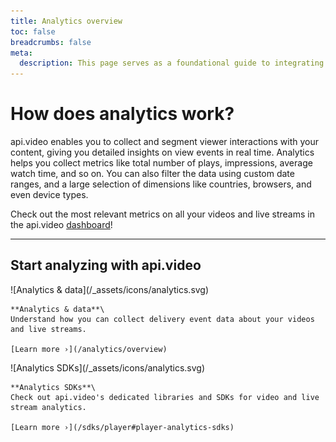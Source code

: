 ```yaml
---
title: Analytics overview
toc: false
breadcrumbs: false
meta:
  description: This page serves as a foundational guide to integrating api.video's solutions for video and live streaming analytics.
---
```


<div class="section-header no-toc">

# How does <span style="color: var(--accent-10)">analytics</span> work?

  api.video enables you to collect and segment viewer interactions with your content, giving you detailed insights on view events in real time. Analytics helps you  collect metrics like total number of plays, impressions, average watch time, and so on. You can also filter the data using custom date ranges, and a large selection of dimensions like countries, browsers, and even device types. 
  
  Check out the most relevant metrics on all your videos and live streams in the api.video [dashboard](https://dashboard.api.video/analytics)!

</div>

---

## Start analyzing with api.video

<Grid cols="2" gap="3">
<Card pad="3">
    ![Analytics & data](/_assets/icons/analytics.svg)

    **Analytics & data**\
    Understand how you can collect delivery event data about your videos and live streams.

    [Learn more ›](/analytics/overview)
</Card>
<Card pad="3">
    ![Analytics SDKs](/_assets/icons/analytics.svg)

    **Analytics SDKs**\
    Check out api.video's dedicated libraries and SDKs for video and live stream analytics.

    [Learn more ›](/sdks/player#player-analytics-sdks)
</Card>
</Grid>